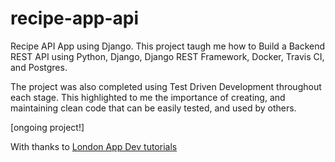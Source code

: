 # recipe-app-api

Recipe API App using Django. This project taugh me how to Build a Backend REST API using Python, Django, Django REST Framework, Docker, Travis CI, and Postgres. 

The project was also completed using Test Driven Development throughout each stage. This highlighted to me the importance of creating, and maintaining clean code that can be easily tested, and used by others.

[ongoing project!]

With thanks to [London App Dev tutorials](https://londonappdeveloper.com/)
